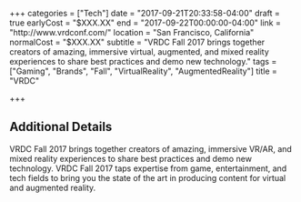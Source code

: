 +++
categories = ["Tech"]
date = "2017-09-21T20:33:58-04:00"
draft = true
earlyCost = "$XXX.XX"
end = "2017-09-22T00:00:00-04:00"
link = "http://www.vrdconf.com/"
location = "San Francisco, California"
normalCost = "$XXX.XX"
subtitle = "VRDC Fall 2017 brings together creators of amazing, immersive virtual, augmented, and mixed reality experiences to share best practices and demo new technology."
tags = ["Gaming", "Brands", "Fall", "VirtualReality", "AugmentedReality"]
title = "VRDC"

+++
<!--more-->

## Additional Details

VRDC Fall 2017 brings together creators of amazing, immersive VR/AR, and mixed reality experiences to share best practices and demo new technology. VRDC Fall 2017 taps expertise from game, entertainment, and tech fields to bring you the state of the art in producing content for virtual and augmented reality.